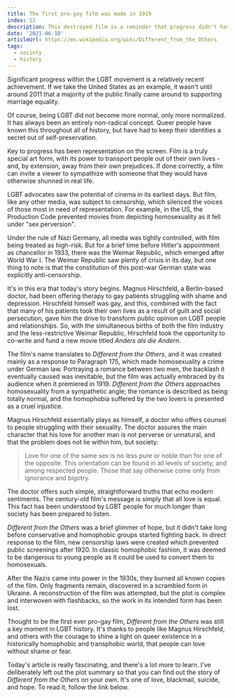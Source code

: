 ```yaml
---
title: The first pro-gay film was made in 1919
index: 12
description: This destroyed film is a reminder that progress didn't have to wait so long.
date: '2021-06-18'
articleUrl: https://en.wikipedia.org/wiki/Different_from_the_Others
tags:
  - society
  - history
---
```


Significant progress within the LGBT movement is a relatively recent achievement. If we take the United States as an example, it wasn't until around 2011 that a majority of the public finally came around to supporting marriage equality.

Of course, being LGBT did not become more normal, only more normalized. It has always been an entirely non-radical concept. Queer people have known this throughout all of history, but have had to keep their identities a secret out of self-preservation.

Key to progress has been representation on the screen. Film is a truly special art form, with its power to transport people out of their own lives - and, by extension, away from their own prejudices. If done correctly, a film can invite a viewer to sympathize with someone that they would have otherwise shunned in real life.

LGBT advocates saw the potential of cinema in its earliest days. But film, like any other media, was subject to censorship, which silenced the voices of those most in need of representation. For example, in the US, the Production Code prevented movies from depicting homosexuality as it fell under "sex perversion".

Under the rule of Nazi Germany, all media was tightly controlled, with film being treated as high-risk. But for a brief time before Hitler's appointment as chancellor in 1933, there was the Weimar Republic, which emerged after World War I. The Weimar Republic saw plenty of crisis in its day, but one thing to note is that the constitution of this post-war German state was explicitly anti-censorship.

It's in this era that today's story begins. Magnus Hirschfeld, a Berlin-based doctor, had been offering therapy to gay patients struggling with shame and depression. Hirschfeld himself was gay, and this, combined with the fact that many of his patients took their own lives as a result of guilt and social persecution, gave him the drive to transform public opinion on LGBT people and relationships. So, with the simultaneous births of both the film industry and the less-restrictive Weimar Republic, Hirschfeld took the opportunity to co-write and fund a new movie titled *Anders als die Andern*.

The film's name translates to *Different from the Others*, and it was created mainly as a response to Paragraph 175, which made homosexuality a crime under German law. Portraying a romance between two men, the backlash it eventually caused was inevitable, but the film was actually embraced by its audience when it premiered in 1919. *Different from the Others* approaches homosexuality from a sympathetic angle; the romance is described as being totally normal, and the homophobia suffered by the two lovers is presented as a cruel injustice.

Magnus Hirschfeld essentially plays as himself, a doctor who offers counsel to people struggling with their sexuality. The doctor assures the main character that his love for another man is not perverse or unnatural, and that the problem does not lie within him, but society:

> Love for one of the same sex is no less pure or noble than for one of the opposite. This orientation can be found in all levels of society, and among respected people. Those that say otherwise come only from ignorance and bigotry.

The doctor offers such simple, straightforward truths that echo modern sentiments. The century-old film's message is simply that all love is equal. This fact has been understood by LGBT people for much longer than society has been prepared to listen.

*Different from the Others* was a brief glimmer of hope, but it didn't take long before conservative and homophobic groups started fighting back. In direct response to the film, new censorship laws were created which prevented public screenings after 1920. In classic homophobic fashion, it was deemed to be dangerous to young people as it could be used to convert them to homosexuals.

After the Nazis came into power in the 1930s, they burned all known copies of the film. Only fragments remain, discovered in a scrambled form in Ukraine. A reconstruction of the film was attempted, but the plot is complex and interwoven with flashbacks, so the work in its intended form has been lost.

Thought to be the first ever pro-gay film, *Different from the Others* was still a key moment in LGBT history. It's thanks to people like Magnus Hirschfeld, and others with the courage to shine a light on queer existence in a historically homophobic and transphobic world, that people can love without shame or fear.

Today's article is really fascinating, and there's a lot more to learn. I've deliberately left out the plot summary so that you can find out the story of *Different from the Others* on your own. It's one of love, blackmail, suicide, and hope. To read it, follow the link below.